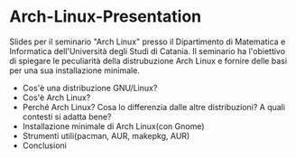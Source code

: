 # Arch-Linux-Presentation
Slides per il seminario "Arch Linux" presso il Dipartimento di Matematica e Informatica dell'Università degli Studi di Catania. Il seminario ha l'obiettivo di spiegare le peculiarità della distrubuzione Arch Linux e fornire delle basi per una sua installazione minimale.

- Cos'è una distribuzione GNU/Linux?
- Cos'è Arch Linux?
- Perché Arch Linux? Cosa lo differenzia dalle altre distribuzioni? A quali contesti si adatta bene?
- Installazione minimale di Arch Linux(con Gnome)
- Strumenti utili(pacman, AUR, makepkg, AUR)
- Conclusioni

